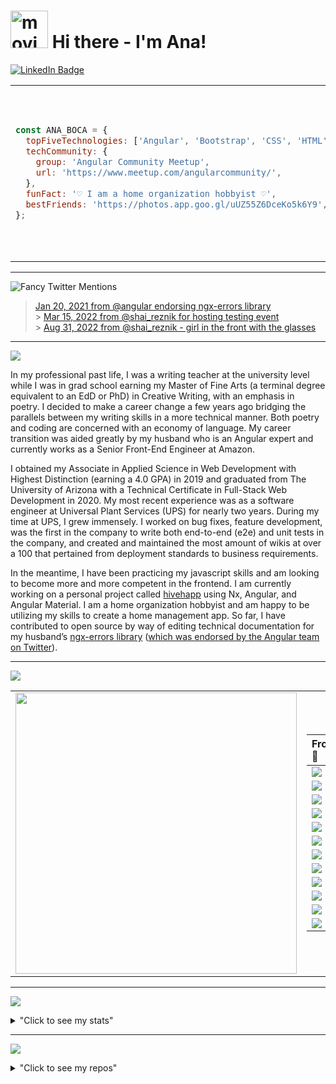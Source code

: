 <!-- <img src="/header.svg"> -->

# <img src="https://media.giphy.com/media/LOactPJKWtNLyErSCr/giphy.gif" alt="moving cherry blossom" width="60px" /> Hi there - I'm Ana!

[![LinkedIn Badge](https://img.shields.io/badge/LinkedIn-informational?style=for-the-badge&logo=linkedin&logoColor=white&color=f2808e)](https://www.linkedin.com/in/anaboca/)

<table>
<tr>
<td width="1500px">

```javascript
const ANA_BOCA = {
  topFiveTechnologies: ['Angular', 'Bootstrap', 'CSS', 'HTML', 'JavaScript'],
  techCommunity: {
    group: 'Angular Community Meetup',
    url: 'https://www.meetup.com/angularcommunity/',
  },
  funFact: '♡ I am a home organization hobbyist ♡',
  bestFriends: 'https://photos.app.goo.gl/uUZ55Z6DceKo5k6Y9',
};
```

</td>
<td>

<img align="right" src="https://media.giphy.com/media/1nnqPU3UNtwBmybOyM/giphy.gif" width="275px">

</td>
</tr>
</table>

<hr>

![Fancy Twitter Mentions](https://img.shields.io/badge/Fancy%20Twitter%20Mentions-1DA1F2?style=for-the-badge&logo=twitter&logoColor=white&color=f2808e)

> [Jan 20, 2021 from @angular endorsing ngx-errors library](https://twitter.com/angular/status/1355259422545752076)<br> > [Mar 15, 2022 from @shai_reznik for hosting testing event](https://twitter.com/shai_reznik/status/1503725360327897092)<br> > [Aug 31, 2022 from @shai_reznik - girl in the front with the glasses](https://twitter.com/shai_reznik/status/1565146679883403264?ref_src=twsrc%5Egoogle%7Ctwcamp%5Eserp%7Ctwgr%5Etweet)

<hr>

![](https://img.shields.io/badge/💮%20Exposition-f2808e?style=for-the-badge)

In my professional past life, I was a writing teacher at the university level while I was in grad school earning my Master of Fine Arts (a terminal degree equivalent to an EdD or PhD) in Creative Writing, with an emphasis in poetry. I decided to make a career change a few years ago bridging the parallels between my writing skills in a more technical manner. Both poetry and coding are concerned with an economy of language. My career transition was aided greatly by my husband who is an Angular expert and currently works as a Senior Front-End Engineer at Amazon.

I obtained my Associate in Applied Science in Web Development with Highest Distinction (earning a 4.0 GPA) in 2019 and graduated from The University of Arizona with a Technical Certificate in Full-Stack Web Development in 2020. My most recent experience was as a software engineer at Universal Plant Services (UPS) for nearly two years. During my time at UPS, I grew immensely. I worked on bug fixes, feature development, was the first in the company to write both end-to-end (e2e) and unit tests in the company, and created and maintained the most amount of wikis at over a 100 that pertained from deployment standards to business requirements.

In the meantime, I have been practicing my javascript skills and am looking to become more and more competent in the frontend. I am currently working on a personal project called [hivehapp](https://github.com/AnaBoca/hivehapp) using Nx, Angular, and Angular Material. I am a home organization hobbyist and am happy to be utilizing my skills to create a home management app. So far, I have contributed to open source by way of editing technical documentation for my husband’s [ngx-errors library](https://github.com/ngspot/ngx-errors) ([which was endorsed by the Angular team on Twitter](https://twitter.com/angular/status/1355259422545752076)).

<hr>

![](https://img.shields.io/badge/💮%20Technologies-f2808e?style=for-the-badge)

<table>
<tr>
<td width="1000px" align="center">

<img src="https://media.giphy.com/media/hoOv7dvN389k9dzFBj/giphy.gif" width="450px">

</td>
<td width="500px" align="center">

| Frontend 🌸                                                                                       | Backend 🌸                                                                                        | Misc. 🌸                                                                                                      |
| :------------------------------------------------------------------------------------------------ | :------------------------------------------------------------------------------------------------ | :------------------------------------------------------------------------------------------------------------ |
| ![](https://img.shields.io/badge/Angular-DD0031?style=plastic&logo=Angular&color=FF1493)          | ![](https://img.shields.io/badge/C%23-EE82EE?style=plastic)                                       | ![](https://img.shields.io/badge/Cypress-FF69B4?style=plastic&logo=Cypress&logoColor=white)                   |
| ![](https://img.shields.io/badge/Angular%20Material-FF1493?style=plastic)                         | ![](https://img.shields.io/badge/.NET-EE82EE?style=plastic)                                       | ![](https://img.shields.io/badge/Git-FF69B4?style=plastic&logo=Git&logoColor=white)                           |
| ![](https://img.shields.io/badge/Bootstrap-FF1493?style=plastice&logo=Bootstrap&logoColor=white)  | ![](https://img.shields.io/badge/Java-EE82EE?style=plastic)                                       | ![](https://img.shields.io/badge/Git%20Extensions-FF69B4?style=plastic&logo=Git%20Extensions&logoColor=white) |
| ![](https://img.shields.io/badge/CSS-FF1493?style=plastic&logo=CSS3)                              | ![](https://img.shields.io/badge/MySQL-EE82EE?style=plastic&logo=MySQL&logoColor=white)           | ![](https://img.shields.io/badge/GitHub-FF69B4?style=plastic&logo=GitHub&logoColor=white)                     |
| ![](https://img.shields.io/badge/HTML-FF1493?style=plastic&logo=HTML5&logoColor=white)            | ![](https://img.shields.io/badge/PHP-EE82EE?style=plastic&logo=PHP&logoColor=white)               | ![](https://img.shields.io/badge/Jest-FF69B4?style=plastic&logo=Jest)                                         |
| ![](https://img.shields.io/badge/JavaScript-FF1493?style=plastic&logo=JavaScript&logoColor=white) | ![](https://img.shields.io/badge/PostgreSQL-EE82EE?style=plastic&logo=PostgreSQL&logoColor=white) | ![](https://img.shields.io/badge/Nx-FF69B4?style=plastic&logo=Nx)                                             |
| ![](https://img.shields.io/badge/jQuery-FF1493?style=plastic&logo=jQuery)                         | ![](https://img.shields.io/badge/Ruby-EE82EE?style=plastic&logo=Ruby)                             | ![](https://img.shields.io/badge/OOP-FF69B4?style=plastic)                                                    |
| ![](https://img.shields.io/badge/React-FF1493?style=plastic&logo=React&logoColor=white)           | ![](https://img.shields.io/badge/Ruby%20on%20Rails-EE82EE?style=plastic&logo=Ruby%20on%20Rail)    | ![](https://img.shields.io/badge/RSpec-FF69B4?style=plastic)                                                  |
| ![](https://img.shields.io/badge/RxJS-FF1493?style=plastic&logo=ReactiveX)                        | ![](https://img.shields.io/badge/SQL-EE82EE?style=plastic)                                        | ![](https://img.shields.io/badge/Visual%20Studio%20Code-FF69B4?style=plastic&logo=Visual%20Studio%20Code)     |
| ![](https://img.shields.io/badge/Tailwind-FF1493?style=plastic&logo=TailwindCSS&logoColor=white)  |                                                                                                   |                                                                                                               |
| ![](https://img.shields.io/badge/TypeScript-FF1493?style=plastic&logo=TypeScript&logoColor=white) |                                                                                                   |                                                                                                               |
| ![](https://img.shields.io/badge/Webpack-FF1493?style=plastic&logo=Webpackd&logoColor=white)      |                                                                                                   |

</td>
</tr>
</table>

<hr>

![](https://img.shields.io/badge/💮%20Stats-f2808e?style=for-the-badge)

<details>
<summary>"Click to see my stats"</summary>
<br>
<div align="center">

![Ana Boca's Languages](https://github-readme-stats.vercel.app/api/top-langs/?username=AnaBoca&layout=compact&theme=chartreuse-dark&hide=ruby,coffeescript)

![Ana Boca's GitHub Stats](https://github-readme-stats.vercel.app/api?username=AnaBoca&show_icons=true&theme=chartreuse-dark&count_private=true&include_all_commits=true)

</div>
</details>

<hr>

![](https://img.shields.io/badge/💮%20Repos-f2808e?style=for-the-badge)

<details>
<summary>"Click to see my repos"</summary>
<br>
<div align="center">

[![hivehapp](https://github-readme-stats.vercel.app/api/pin/?username=AnaBoca&repo=hivehapp&theme=radical)](https://github.com/AnaBoca/hivehapp)
[![demo-playground](https://github-readme-stats.vercel.app/api/pin/?username=AnaBoca&repo=demo-playground&theme=radical)](https://github.com/AnaBoca/demo-playground)
[![ng-girls-todo-list-tutorial-practice](https://github-readme-stats.vercel.app/api/pin/?username=AnaBoca&repo=ng-girls-todo-list-tutorial-practice&theme=cobalt)](https://github.com/AnaBoca/ng-girls-todo-list-tutorial-practice)
[![barista-competition-challenge](https://github-readme-stats.vercel.app/api/pin/?username=AnaBoca&repo=barista-competition-challenge&theme=cobalt)](https://github.com/AnaBoca/barista-competition-challenge)
[![note-app](https://github-readme-stats.vercel.app/api/pin/?username=AnaBoca&repo=note-app&theme=synthwave)](https://github.com/AnaBoca/note-app)
[![flashback](https://github-readme-stats.vercel.app/api/pin/?username=AnaBoca&repo=flashback&theme=synthwave)](https://github.com/AnaBoca/flashback)
[![cattycrap](https://github-readme-stats.vercel.app/api/pin/?username=AnaBoca&repo=cattycrap&theme=synthwave)](https://github.com/AnaBoca/cattycrap)
[![mello-rails-api](https://github-readme-stats.vercel.app/api/pin/?username=AnaBoca&repo=mello-rails-api&theme=synthwave)](https://github.com/AnaBoca/mello-rails-api)
[![mello-frontend](https://github-readme-stats.vercel.app/api/pin/?username=AnaBoca&repo=mello-frontend&theme=synthwave)](https://github.com/AnaBoca/mello-frontend)
[![todo](https://github-readme-stats.vercel.app/api/pin/?username=AnaBoca&repo=todo&theme=synthwave)](https://github.com/AnaBoca/todo)
[![grammable](https://github-readme-stats.vercel.app/api/pin/?username=AnaBoca&repo=grammable&theme=synthwave)](https://github.com/AnaBoca/grammable)
[![flixter](https://github-readme-stats.vercel.app/api/pin/?username=AnaBoca&repo=flixter&theme=synthwave)](https://github.com/AnaBoca/flixter)
[![nomster](https://github-readme-stats.vercel.app/api/pin/?username=AnaBoca&repo=nomster&theme=synthwave)](https://github.com/AnaBoca/nomster)
[![splurty](https://github-readme-stats.vercel.app/api/pin/?username=AnaBoca&repo=splurty&theme=synthwave)](https://github.com/AnaBoca/splurty)
[![scc-final-cactuscatsitter](https://github-readme-stats.vercel.app/api/pin/?username=AnaBoca&repo=scc-final-cactuscatsitter&theme=outrun)](https://github.com/AnaBoca/scc-final-cactuscatsitter)
[![scc-group-bandsite](https://github-readme-stats.vercel.app/api/pin/?username=AnaBoca&repo=scc-group-bandsite&theme=outrun)](https://github.com/AnaBoca/scc-group-bandsite)
[![scc-midterm-cssgrid](https://github-readme-stats.vercel.app/api/pin/?username=AnaBoca&repo=scc-midterm-cssgrid&theme=outrun)](https://github.com/AnaBoca/scc-midterm-cssgrid)

</div>

</details>
